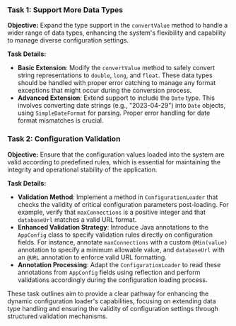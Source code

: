
### Task 1: Support More Data Types

**Objective:** 
Expand the type support in the `convertValue` method to handle a wider range of data types, enhancing the system's flexibility and capability to manage diverse configuration settings.

**Task Details:**
- **Basic Extension**: Modify the `convertValue` method to safely convert string representations to `double`, `long`, and `float`. These data types should be handled with proper error catching to manage any format exceptions that might occur during the conversion process.
- **Advanced Extension**: Extend support to include the `Date` type. This involves converting date strings (e.g., "2023-04-29") into `Date` objects, using `SimpleDateFormat` for parsing. Proper error handling for date format mismatches is crucial.

### Task 2: Configuration Validation

**Objective:**
Ensure that the configuration values loaded into the system are valid according to predefined rules, which is essential for maintaining the integrity and operational stability of the application.

**Task Details:**
- **Validation Method**: Implement a method in `ConfigurationLoader` that checks the validity of critical configuration parameters post-loading. For example, verify that `maxConnections` is a positive integer and that `databaseUrl` matches a valid URL format.
- **Enhanced Validation Strategy**: Introduce Java annotations to the `AppConfig` class to specify validation rules directly on configuration fields. For instance, annotate `maxConnections` with a custom `@Min(value)` annotation to specify a minimum allowable value, and `databaseUrl` with an `@URL` annotation to enforce valid URL formatting.
- **Annotation Processing**: Adapt the `ConfigurationLoader` to read these annotations from `AppConfig` fields using reflection and perform validations accordingly during the configuration loading process.

These task outlines aim to provide a clear pathway for enhancing the dynamic configuration loader's capabilities, focusing on extending data type handling and ensuring the validity of configuration settings through structured validation mechanisms.
